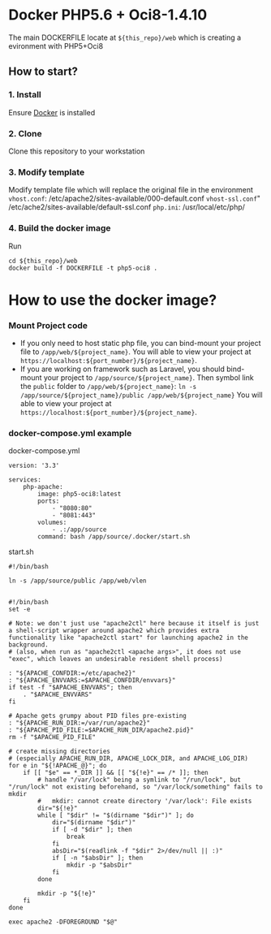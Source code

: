 # Docker PHP5.6 + Oci8-1.4.10
The main DOCKERFILE locate at `${this_repo}/web` which is creating a evironment with PHP5+Oci8

## How to start?

### 1. Install
Ensure [Docker](https://www.docker.com/) is installed

### 2. Clone
Clone this repository to your workstation

### 3. Modify template
Modify template file which will replace the original file in the environment
`vhost.conf`: /etc/apache2/sites-available/000-default.conf
`vhost-ssl.conf`" /etc/ache2/sites-available/default-ssl.conf
`php.ini`: /usr/local/etc/php/

### 4. Build the docker image
Run
```
cd ${this_repo}/web
docker build -f DOCKERFILE -t php5-oci8 .
```

# How to use the docker image?

### Mount Project code
* If you only need to host static php file, you can bind-mount your project file to `/app/web/${project_name}`. You will able to view your project at `https://localhost:${port_number}/${project_name}`.
* If you are working on framework such as Laravel, you should bind-mount your project to `/app/source/${project_name}`. Then symbol link the `public` folder to `/app/web/${project_name}`:
```ln -s /app/source/${project_name}/public /app/web/${project_name}```
You will able to view your project at `https://localhost:${port_number}/${project_name}`.

### docker-compose.yml example
docker-compose.yml
```
version: '3.3'

services:
    php-apache:
        image: php5-oci8:latest
        ports:
            - "8080:80"
            - "8081:443"
        volumes:
            - .:/app/source
        command: bash /app/source/.docker/start.sh
```
start.sh
```
#!/bin/bash

ln -s /app/source/public /app/web/vlen


#!/bin/bash
set -e

# Note: we don't just use "apache2ctl" here because it itself is just a shell-script wrapper around apache2 which provides extra functionality like "apache2ctl start" for launching apache2 in the background.
# (also, when run as "apache2ctl <apache args>", it does not use "exec", which leaves an undesirable resident shell process)

: "${APACHE_CONFDIR:=/etc/apache2}"
: "${APACHE_ENVVARS:=$APACHE_CONFDIR/envvars}"
if test -f "$APACHE_ENVVARS"; then
    . "$APACHE_ENVVARS"
fi

# Apache gets grumpy about PID files pre-existing
: "${APACHE_RUN_DIR:=/var/run/apache2}"
: "${APACHE_PID_FILE:=$APACHE_RUN_DIR/apache2.pid}"
rm -f "$APACHE_PID_FILE"

# create missing directories
# (especially APACHE_RUN_DIR, APACHE_LOCK_DIR, and APACHE_LOG_DIR)
for e in "${!APACHE_@}"; do
    if [[ "$e" == *_DIR ]] && [[ "${!e}" == /* ]]; then
        # handle "/var/lock" being a symlink to "/run/lock", but "/run/lock" not existing beforehand, so "/var/lock/something" fails to mkdir
        #   mkdir: cannot create directory '/var/lock': File exists
        dir="${!e}"
        while [ "$dir" != "$(dirname "$dir")" ]; do
            dir="$(dirname "$dir")"
            if [ -d "$dir" ]; then
                break
            fi
            absDir="$(readlink -f "$dir" 2>/dev/null || :)"
            if [ -n "$absDir" ]; then
                mkdir -p "$absDir"
            fi
        done

        mkdir -p "${!e}"
    fi
done

exec apache2 -DFOREGROUND "$@"

```
